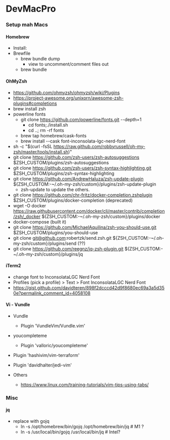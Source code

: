 # DevMacPro
### Setup mah Macs

#### Homebrew
  - Install: 
  - Brewfile
    - brew bundle dump 
      - view to uncomment/comment files out
    - brew bundle
#### OhMyZsh
  - https://github.com/ohmyzsh/ohmyzsh/wiki/Plugins
  - https://project-awesome.org/unixorn/awesome-zsh-plugins#completions
  - brew install zsh
  - powerline fonts
    - git clone https://github.com/powerline/fonts.git --depth=1
      - cd fonts;./install.sh
      - cd ..; rm -rf fonts
    - brew tap homebrew/cask-fonts
    - brew install --cask font-inconsolata-lgc-nerd-font
  - sh -c "$(curl -fsSL https://raw.github.com/robbyrussell/oh-my-zsh/master/tools/install.sh)"
  - git clone https://github.com/zsh-users/zsh-autosuggestions $ZSH_CUSTOM/plugins/zsh-autosuggestions
  - git clone https://github.com/zsh-users/zsh-syntax-highlighting.git $ZSH_CUSTOM/plugins/zsh-syntax-highlighting
  - git clone https://github.com/AndrewHaluza/zsh-update-plugin ${ZSH_CUSTOM:-~/.oh-my-zsh/custom}/plugins/zsh-update-plugin
    - zsh-update to update the others.
  - git clone https://github.com/chr-fritz/docker-completion.zshplugin $ZSH_CUSTOM/plugins/docker-completion (deprecated)
  - wget -O docker https://raw.githubusercontent.com/docker/cli/master/contrib/completion/zsh/_docker ${ZSH_CUSTOM:-~/.oh-my-zsh/custom}/plugins/docker
  - docker-compose (built it)
  - git clone https://github.com/MichaelAquilina/zsh-you-should-use.git $ZSH_CUSTOM/plugins/you-should-use
  - git clone git@github.com:robertzk/send.zsh.git ${ZSH_CUSTOM:-~/.oh-my-zsh/custom}/plugins/send (??)
  - git clone https://github.com/reegnz/jq-zsh-plugin.git ${ZSH_CUSTOM:-~/.oh-my-zsh/custom}/plugins/jq
#### iTerm2
  - change font to InconsolataLGC Nerd Font
  - Profiles (pick a profile) > Text > Font InconsolataLGC Nerd Font
  - https://gist.github.com/davidteren/898f2dcccd42d9f8680ec69a3a5d350e?permalink_comment_id=4058108
#### Vi - Vundle
  - Vundle
    - Plugin 'VundleVim/Vundle.vim'
  - youcompleteme
    - Plugin 'valloric/youcompleteme'

  - Plugin 'hashivim/vim-terraform'
  - Plugin 'davidhalter/jedi-vim'
  - Others
    - https://www.linux.com/training-tutorials/vim-tips-using-tabs/
### Misc
#### jq
  - replace with gojq
    - ln -s /opt/homebrew/bin/gojq /opt/homebrew/bin/jq  # M1 ?
    - ln -s /usr/local/bin/gojq /usr/local/bin/jq        # Intel?
